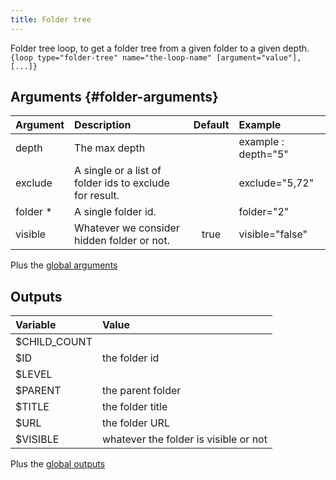 ```yaml
---
title: Folder tree
---
```


Folder tree loop, to get a folder tree from a given folder to a given depth.  
`{loop type="folder-tree" name="the-loop-name" [argument="value"], [...]}`

## Arguments {#folder-arguments}

| Argument   | Description                                             | Default | Example             |
|------------|:--------------------------------------------------------|:-------:|:--------------------|
| depth      | The max depth                                           |         | example : depth="5" |
| exclude    | A single or a list of folder ids to exclude for result. |         | exclude="5,72"      |
| folder *   | A single folder id.                                     |         | folder="2"          |
| visible    | Whatever we consider hidden folder or not.              |  true   | visible="false"     |

Plus the [global arguments](./global_arguments)

## Outputs

| Variable     | Value                                  |
|:-------------|:---------------------------------------|
| $CHILD_COUNT |                                        |
| $ID          | the folder id                          |
| $LEVEL       |                                        |
| $PARENT      | the parent folder                      |
| $TITLE       | the folder title                       |
| $URL         | the folder URL                         |
| $VISIBLE     | whatever the folder is visible or not  |

Plus the [global outputs](./global_outputs)
